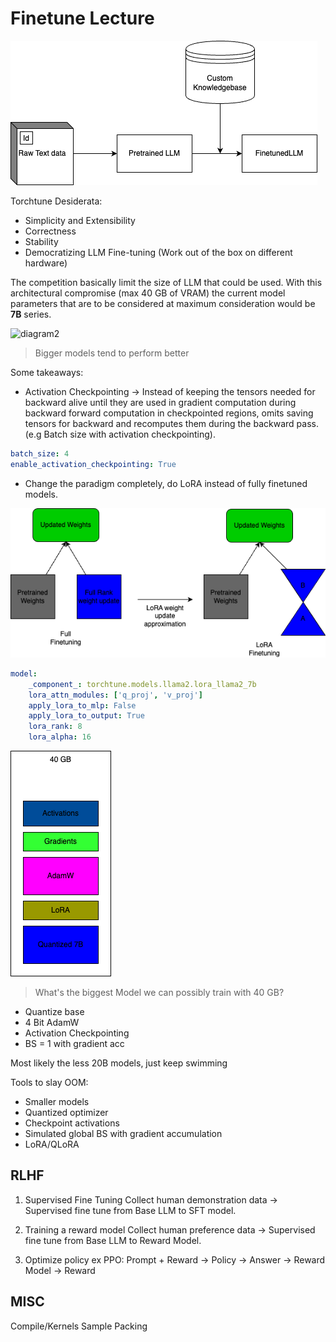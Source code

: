 # Finetune Lecture

![diagram_1](diagrams/diagram_1.png)

Torchtune Desiderata:

- Simplicity and Extensibility
- Correctness
- Stability
- Democratizing LLM Fine-tuning (Work out of the box on different hardware)

The competition basically limit the size of LLM that could be used. With this architectural compromise (max 40 GB of VRAM) the current model parameters that are to be considered at maximum consideration would be **7B** series.

![diagram2](diagrams/diagram_2.png)

> Bigger models tend to perform better

Some takeaways:

- Activation Checkpointing -> Instead of keeping the tensors needed for backward alive until they are used in gradient computation during backward forward computation in checkpointed regions, omits saving tensors for backward and recomputes them during the backward pass. (e.g Batch size with activation checkpointing).

```yaml
batch_size: 4
enable_activation_checkpointing: True
```

- Change the paradigm completely, do LoRA instead of fully finetuned models.

![diagram3](diagrams/diagram3.png)

```yaml
model:
    _component_: torchtune.models.llama2.lora_llama2_7b
    lora_attn_modules: ['q_proj', 'v_proj']
    apply_lora_to_mlp: False
    apply_lora_to_output: True
    lora_rank: 8
    lora_alpha: 16
```

![diagram4](diagrams/diagram4.png)

> What's the biggest Model we can possibly train with 40 GB?

- Quantize base
- 4 Bit AdamW
- Activation Checkpointing
- BS = 1 with gradient acc

Most likely the less 20B models, just keep swimming

Tools to slay OOM:

- Smaller models
- Quantized optimizer
- Checkpoint activations
- Simulated global BS with gradient accumulation
- LoRA/QLoRA

## RLHF

1. Supervised Fine Tuning
Collect human demonstration data -> Supervised fine tune from Base LLM to SFT model.

2. Training a reward model
Collect human preference data -> Supervised fine tune from Base LLM to Reward Model.

3. Optimize policy
ex PPO: Prompt + Reward -> Policy -> Answer -> Reward Model -> Reward

## MISC

Compile/Kernels
Sample Packing
